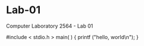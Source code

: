 # Lab-01
Computer Laboratory 2564 - Lab 01

#include < stdio.h >
main( )
{
        printf ("hello, world\n");
}
